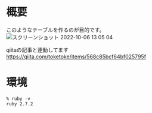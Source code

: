 # 概要
このようなテーブルを作るのが目的です。
![スクリーンショット 2022-10-06 13 05 04](https://user-images.githubusercontent.com/54713809/194211639-cdf4eb2a-443a-4912-8bc6-4ec3a3aed602.png)  

qiitaの記事と連動してます  
https://qiita.com/toketoke/items/568c85bcf64bf025795f  

# 環境
```
% ruby -v                                             
ruby 2.7.2
```
